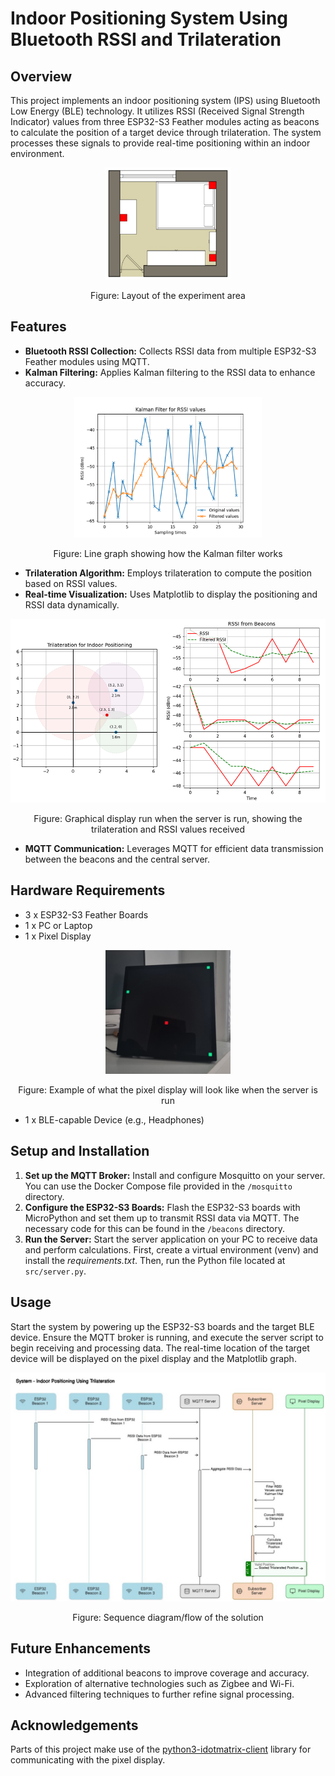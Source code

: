 # Indoor Positioning System Using Bluetooth RSSI and Trilateration

## Overview
This project implements an indoor positioning system (IPS) using Bluetooth Low Energy (BLE) technology. It utilizes RSSI (Received Signal Strength Indicator) values from three ESP32-S3 Feather modules acting as beacons to calculate the position of a target device through trilateration. The system processes these signals to provide real-time positioning within an indoor environment.

<p align="center">
    <img src="indoor-positioning-trilateration/public/images/positioning.png" width="200">
</p>
<p align="center">
Figure: Layout of the experiment area
</p>

## Features
- **Bluetooth RSSI Collection:** Collects RSSI data from multiple ESP32-S3 Feather modules using MQTT.
- **Kalman Filtering:** Applies Kalman filtering to the RSSI data to enhance accuracy.

<p align="center">
    <img src="indoor-positioning-trilateration/public/images/kalman_filter.png" width="300">
</p>
<p align="center">
Figure: Line graph showing how the Kalman filter works
</p>

- **Trilateration Algorithm:** Employs trilateration to compute the position based on RSSI values.
- **Real-time Visualization:** Uses Matplotlib to display the positioning and RSSI data dynamically.

<p align="center">
    <img src="indoor-positioning-trilateration/public/images/matplotlib.png" width="600">
</p>
<p align="center">
Figure: Graphical display run when the server is run, showing the trilateration and RSSI values received
</p>

- **MQTT Communication:** Leverages MQTT for efficient data transmission between the beacons and the central server.

## Hardware Requirements
- 3 x ESP32-S3 Feather Boards
- 1 x PC or Laptop
- 1 x Pixel Display

<p align="center">
    <img src="indoor-positioning-trilateration/public/images/pixel_display.png" width="200">
</p>
<p align="center">
Figure: Example of what the pixel display will look like when the server is run
</p>

- 1 x BLE-capable Device (e.g., Headphones)

## Setup and Installation
1. **Set up the MQTT Broker:** Install and configure Mosquitto on your server. You can use the Docker Compose file provided in the `/mosquitto` directory.
2. **Configure the ESP32-S3 Boards:** Flash the ESP32-S3 boards with MicroPython and set them up to transmit RSSI data via MQTT. The necessary code for this can be found in the `/beacons` directory.
3. **Run the Server:** Start the server application on your PC to receive data and perform calculations. First, create a virtual environment (venv) and install the *requirements.txt*. Then, run the Python file located at `src/server.py`.

## Usage
Start the system by powering up the ESP32-S3 boards and the target BLE device. Ensure the MQTT broker is running, and execute the server script to begin receiving and processing data. The real-time location of the target device will be displayed on the pixel display and the Matplotlib graph.

<p align="center">
    <img src="indoor-positioning-trilateration/public/images/sequence.jpg" width="600">
</p>
<p align="center">
Figure: Sequence diagram/flow of the solution
</p>

## Future Enhancements
- Integration of additional beacons to improve coverage and accuracy.
- Exploration of alternative technologies such as Zigbee and Wi-Fi.
- Advanced filtering techniques to further refine signal processing.

## Acknowledgements
Parts of this project make use of the [python3-idotmatrix-client](https://github.com/derkalle4/python3-idotmatrix-client) library for communicating with the pixel display.
